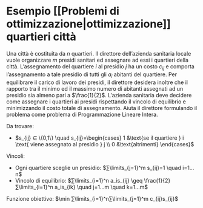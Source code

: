 # Esempio [[Problemi di ottimizzazione|ottimizzazione]] quartieri città

Una città è costituita da $n$ quartieri. Il direttore dell’azienda sanitaria locale vuole organizzare $m$ presidi sanitari ed assegnare ad essi i quartieri della città. L’assegnamento del quartiere $i$ al presidio $j$ ha un costo $c_{ij}$ e comporta l’assegnamento a tale presidio di tutti gli $a_i$ abitanti del quartiere. Per equilibrare il carico di lavoro dei presidi, il direttore desidera inoltre che il rapporto tra il minimo ed il massimo numero di abitanti assegnati ad un presidio sia almeno pari a $\frac{1}{2}$.
L'azienda sanitaria deve decidere come assegnare i quartieri ai presidi rispettando il vincolo di equilibrio e minimizzando il costo totale di assegnamento. Aiuta il direttore formulando il problema come problema di Programmazione Lineare Intera.

Da trovare:
- $s_{ij} ∈ \{0,1\} \quad s_{ij}=\begin{cases} 1 &\text{se il quartiere } i \text{ viene assegnato al presidio } j \\ 0 &\text{altrimenti} \end{cases}$

Vincoli:
- Ogni quartiere sceglie un presidio: $∑\limits_{j=1}^m s_{ij}=1 \quad i=1…n$
- Vincolo di equilibrio: $∑\limits_{i=1}^n a_is_{ij} \geq \frac{1}{2}∑\limits_{i=1}^n a_is_{ik} \quad j=1…m \quad k=1...m$

Funzione obiettivo: $\min ∑\limits_{i=1}^n∑\limits_{j=1}^m c_{ij}s_{ij}$
